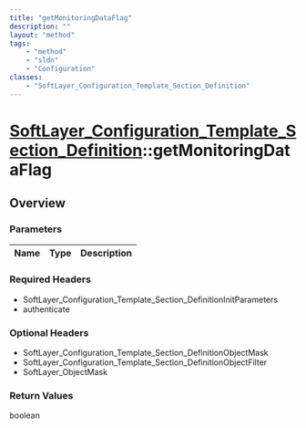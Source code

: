 ```yaml
---
title: "getMonitoringDataFlag"
description: ""
layout: "method"
tags:
    - "method"
    - "sldn"
    - "Configuration"
classes:
    - "SoftLayer_Configuration_Template_Section_Definition"
---
```

# [SoftLayer_Configuration_Template_Section_Definition](/reference/services/SoftLayer_Configuration_Template_Section_Definition)::getMonitoringDataFlag




## Overview 


### Parameters 
|Name | Type | Description |
| --- | --- | --- |


### Required Headers
* SoftLayer_Configuration_Template_Section_DefinitionInitParameters
* authenticate

### Optional Headers
* SoftLayer_Configuration_Template_Section_DefinitionObjectMask
* SoftLayer_Configuration_Template_Section_DefinitionObjectFilter
* SoftLayer_ObjectMask

### Return Values
boolean

